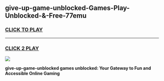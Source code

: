
## give-up-game-unblocked-Games-Play-Unblocked-&-Free-77emu
<h3>
<a href="https://premium76.site?title=give-up-game-unblocked&ref=24A">CLICK TO PLAY</a></h3>
<hr>

<h3>
<a href="https://premium76.site?title=give-up-game-unblocked&ref=24A">CLICK 2 PLAY</a>
  
</h3>

<a href="https://premium76.site?title=give-up-game-unblocked&ref=24A"><img src="https://clearcache.store/games.png"></a>


**give-up-game-unblocked games unblocked: Your Gateway to Fun and Accessible Online Gaming**
